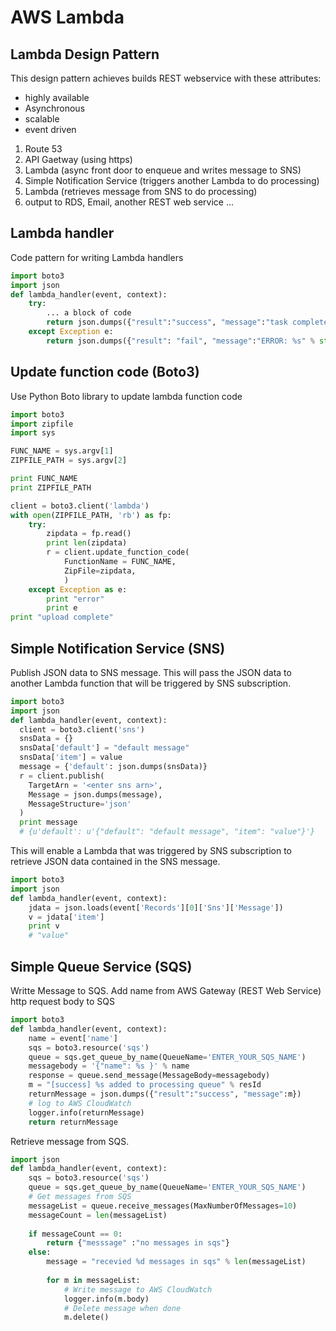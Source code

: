 # AWS Lambda 

## Lambda Design Pattern
This design pattern achieves builds REST webservice with these attributes:
- highly available
- Asynchronous
- scalable
- event driven 

 
1. Route 53
2. API Gaetway (using https)
3. Lambda (async front door to enqueue and writes message to SNS)
4. Simple Notification Service (triggers another Lambda to do processing)
5. Lambda (retrieves message from SNS to do processing)
6. output to RDS, Email, another REST web service ...

## Lambda handler 
Code pattern for writing Lambda handlers
```python
import boto3
import json
def lambda_handler(event, context):
    try:
        ... a block of code
        return json.dumps({"result":"success", "message":"task completed"})
    except Exception e:
        return json.dumps({"result": "fail", "message":"ERROR: %s" % str(e)})
```

## Update function code (Boto3)
Use Python Boto library to update lambda function code
```python
import boto3
import zipfile
import sys

FUNC_NAME = sys.argv[1]
ZIPFILE_PATH = sys.argv[2]

print FUNC_NAME 
print ZIPFILE_PATH

client = boto3.client('lambda')
with open(ZIPFILE_PATH, 'rb') as fp:
    try:
        zipdata = fp.read() 
        print len(zipdata)
        r = client.update_function_code(
            FunctionName = FUNC_NAME,
            ZipFile=zipdata,
            )
    except Exception as e:
        print "error"
        print e
print "upload complete"
```


## Simple Notification Service (SNS)
Publish JSON data to SNS message.  This will pass the JSON data to another Lambda function that will be triggered by SNS subscription.
```python
import boto3
import json
def lambda_handler(event, context):
  client = boto3.client('sns')
  snsData = {}
  snsData['default'] = "default message"
  snsData['item'] = value
  message = {'default': json.dumps(snsData)}
  r = client.publish(
    TargetArn = '<enter sns arn>',
    Message = json.dumps(message),
    MessageStructure='json'
  )
  print message
  # {u'default': u'{"default": "default message", "item": "value"}'}
```

This will enable a Lambda that was triggered by SNS subscription to retrieve JSON data contained in the SNS message. 
```python
import boto3
import json
def lambda_handler(event, context):
    jdata = json.loads(event['Records'][0]['Sns']['Message'])
    v = jdata['item']
    print v
    # "value"
```

## Simple Queue Service (SQS)

Writte Message to SQS.
Add name from AWS Gateway (REST Web Service) http request body to SQS
```python
import boto3
def lambda_handler(event, context):
    name = event['name']
    sqs = boto3.resource('sqs')
    queue = sqs.get_queue_by_name(QueueName='ENTER_YOUR_SQS_NAME')
    messagebody = '{"name": %s }' % name
    response = queue.send_message(MessageBody=messagebody)
    m = "[success] %s added to processing queue" % resId
    returnMessage = json.dumps({"result":"success", "message":m})
    # log to AWS CloudWatch
    logger.info(returnMessage)
    return returnMessage
```

 
Retrieve message from SQS.
```python
import json
def lambda_handler(event, context):
    sqs = boto3.resource('sqs')
    queue = sqs.get_queue_by_name(QueueName='ENTER_YOUR_SQS_NAME')
    # Get messages from SQS
    messageList = queue.receive_messages(MaxNumberOfMessages=10)
    messageCount = len(messageList)
    
    if messageCount == 0:
        return {"messsage" :"no messages in sqs"}
    else:
        message = "recevied %d messages in sqs" % len(messageList)
        
        for m in messageList:
            # Write message to AWS CloudWatch
            logger.info(m.body)
            # Delete message when done
            m.delete()
```
